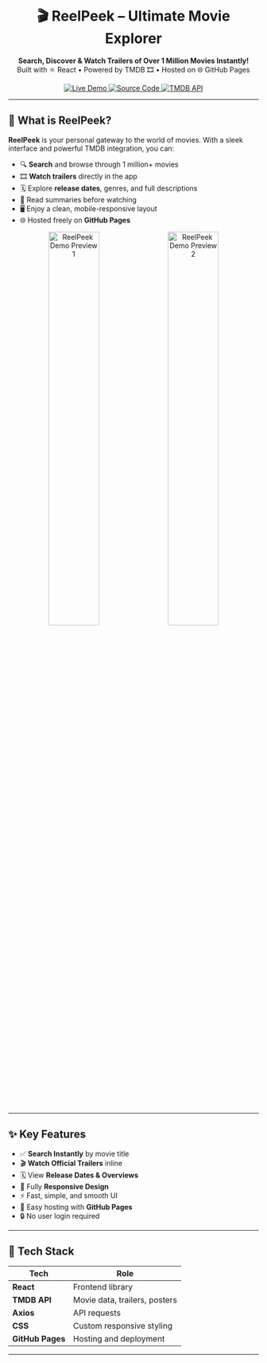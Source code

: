 <h1 align="center">🎬 ReelPeek – Ultimate Movie Explorer</h1>

<p align="center">
  <strong>Search, Discover & Watch Trailers of Over 1 Million Movies Instantly!</strong><br/>
  Built with ⚛️ React • Powered by TMDB 🎞️ • Hosted on 🌐 GitHub Pages
</p>

<p align="center">
  <a href="https://togin-dennis.github.io/ReelPeek/">
    <img alt="Live Demo" src="https://img.shields.io/badge/🌐 Live-Demo-00b894?style=for-the-badge">
  </a>
  <a href="https://github.com/Togin-Dennis/ReelPeek">
    <img alt="Source Code" src="https://img.shields.io/badge/💻 View-Code-0984e3?style=for-the-badge&logo=github">
  </a>
  <a href="https://developer.themoviedb.org/">
    <img alt="TMDB API" src="https://img.shields.io/badge/Powered%20by-TMDB-01B4E4?style=for-the-badge&logo=themoviedatabase&logoColor=white">
  </a>
</p>

---

## 🎥 What is ReelPeek?

**ReelPeek** is your personal gateway to the world of movies. With a sleek interface and powerful TMDB integration, you can:

- 🔍 **Search** and browse through 1 million+ movies  
- 🎞️ **Watch trailers** directly in the app  
- 🗓️ Explore **release dates**, genres, and full descriptions  
- 💬 Read summaries before watching  
- 🖥️ Enjoy a clean, mobile-responsive layout  
- 🌐 Hosted freely on **GitHub Pages**

<p align="center">
  <img src="https://raw.githubusercontent.com/Togin-Dennis/ReelPeek/main/public/preview.gif" alt="ReelPeek Demo Preview 1" width="45%" style="margin-right: 10px;">
  <img src="https://raw.githubusercontent.com/Togin-Dennis/ReelPeek/main/public/screenshot.png" alt="ReelPeek Demo Preview 2" width="45%">
</p>

---

## ✨ Key Features

- ✅ **Search Instantly** by movie title  
- 🎬 **Watch Official Trailers** inline  
- 🗓️ View **Release Dates & Overviews**  
- 📱 Fully **Responsive Design**  
- ⚡ Fast, simple, and smooth UI  
- 🚀 Easy hosting with **GitHub Pages**  
- 🔒 No user login required  

---

## 🧠 Tech Stack

| Tech            | Role                          |
|-----------------|-------------------------------|
| **React**       | Frontend library               |
| **TMDB API**    | Movie data, trailers, posters |
| **Axios**       | API requests                   |
| **CSS**         | Custom responsive styling      |
| **GitHub Pages**| Hosting and deployment         |

---

